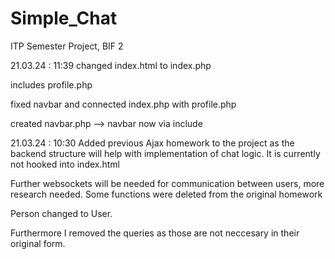 # Simple_Chat
ITP Semester Project, BIF 2

21.03.24 : 11:39
changed index.html to index.php

includes profile.php

fixed navbar and connected index.php with profile.php

created navbar.php --> navbar now via include

21.03.24 : 10:30 
Added previous Ajax homework to the project as the backend structure will help with implementation of
chat logic. It is currently not hooked into index.html

Further websockets will be needed for communication between users, more research needed.
Some functions were deleted from the original homework

Person changed to User.

Furthermore I removed the queries as those are not neccesary in their original form.
